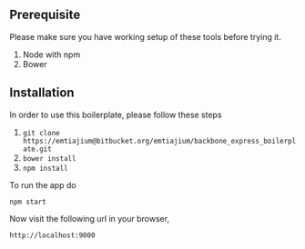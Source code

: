 ## Prerequisite
Please make sure you have working setup of these tools before trying it. 
 
 1. Node with npm
 2. Bower
 
## Installation
In order to use this boilerplate, please follow these steps

 1. `git clone https://emtiajium@bitbucket.org/emtiajium/backbone_express_boilerplate.git`
 2. `bower install`
 3. `npm install`
 
 
To run the app do  
```
npm start 
```

Now visit the following url in your browser,
```
http://localhost:9000
```
 


